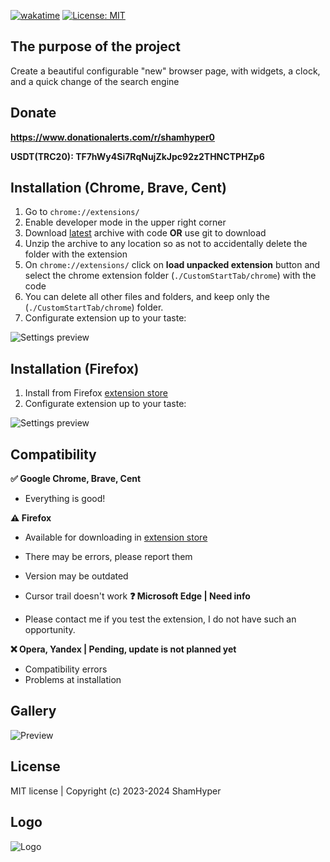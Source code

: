[![wakatime](https://wakatime.com/badge/github/ShamHyper/CustomStartTab.svg)](https://wakatime.com/badge/github/ShamHyper/CustomStartTab)
[![License: MIT](https://img.shields.io/badge/License-MIT-yellow.svg)](https://github.com/ShamHyper/CustomStartTab/blob/main/LICENSE)
## The purpose of the project
Create a beautiful configurable "new" browser page, with widgets, a clock, and a quick change of the search engine
## Donate
**https://www.donationalerts.com/r/shamhyper0**

**USDT(TRC20): TF7hWy4Si7RqNujZkJpc92z2THNCTPHZp6**
## Installation (Chrome, Brave, Cent)
1. Go to `chrome://extensions/`
2. Enable developer mode in the upper right corner
3. Download [latest](https://github.com/ShamHyper/CustomStartTab/archive/refs/heads/main.zip) archive with code **OR** use git to download
4. Unzip the archive to any location so as not to accidentally delete the folder with the extension
5. On `chrome://extensions/` click on **load unpacked extension** button and select the chrome extension folder (`./CustomStartTab/chrome`) with the code
6. You can delete all other files and folders, and keep only the (`./CustomStartTab/chrome`) folder.
7. Configurate extension up to your taste:

![Settings preview](https://i.imghippo.com/files/z6nsY1729003954.png)
## Installation (Firefox)
1. Install from Firefox [extension store](https://addons.mozilla.org/firefox/addon/custom-start-tab/)
2. Configurate extension up to your taste:

![Settings preview](https://i.imghippo.com/files/JAaud1729007196.png)
## Compatibility
**✅ Google Chrome, Brave, Cent**
- Everything is good!

**⚠️ Firefox** 
- Available for downloading in [extension store](https://addons.mozilla.org/firefox/addon/custom-start-tab/)
- There may be errors, please report them
- Version may be outdated
- Cursor trail doesn't work
**❓ Microsoft Edge | Need info**

- Please contact me if you test the extension, I do not have such an opportunity.

**❌ Opera, Yandex | Pending, update is not planned yet**
- Compatibility errors
- Problems at installation 
## Gallery
![Preview](https://i.ibb.co/qrbjtx0/chrome-UMNBQo-ZBUr.png)
## License
MIT license | Copyright (c) 2023-2024 ShamHyper
## Logo
![Logo](https://i.ibb.co/W69hJpf/icon.png)
